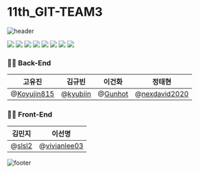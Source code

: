 # 11th_GIT-TEAM3

![header](https://capsule-render.vercel.app/api?type=wave&color=auto&height=350&section=header&text=디버깅%203조👍🏻&fontSize=80)

<!-- html5 -->
<img src="https://img.shields.io/badge/HTML5-E34F26?style=for-the-badge&logo=HTML5&logoColor=black"/>

<!-- css -->
<img src="https://img.shields.io/badge/CSS3-1572B6?style=for-the-badge&logo=CSS3&logoColor=black"/>

<img src="https://img.shields.io/badge/yujin-FAA0A0?style=flat"/>
<img src="https://img.shields.io/badge/gunwha-FAC898?style=flat"/>
<img src="https://img.shields.io/badge/sunmyeong-FDFD96?style=flat"/>
<img src="https://img.shields.io/badge/taehyun-77DD77?style=flat"/>
<img src="https://img.shields.io/badge/minji-AEC6CF?style=flat"/>
<img src="https://img.shields.io/badge/kyubin-C3B1E1?style=flat"/>

### 🧑‍💻 Back-End

|                     고유진                     | 김규빈                                   | 이건화                                 |                       정태현                       |
| :--------------------------------------------: | ---------------------------------------- | -------------------------------------- | :------------------------------------------------: |
| @[Koyujin815](https://github.com/[Koyujin815]) | @[kyubiin](https://github.com/[kyubiin]) | @[Gunhot](https://github.com/[Gunhot]) | @[nexdavid2020](https://github.com/[nexdavid2020]) |

### 🧑‍💻 Front-End

|                김민지                | 이선명                                           |
| :----------------------------------: | ------------------------------------------------ |
| @[slsl2](https://github.com/[slsl2]) | @[vivianlee03](https://github.com/[vivianlee03]) |

![footer](https://capsule-render.vercel.app/api?type=wave&color=auto&height=350&section=footer&text=시험%20화이팅⭐&fontSize=80)
